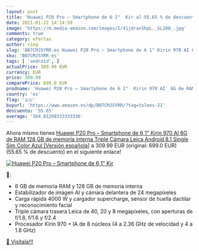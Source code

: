 ```yaml
---
layout: post
title: 'Huawei P20 Pro – Smartphone de 6 1"  Kir al 55.65 % de descuento'
date: 2021-01-22 14:14:59
image: 'https://m.media-amazon.com/images/I/41jdravShpL._SL200_.jpg'
comments: true
category: ofertas
author: ring
slug: 'B07CMJSYRR-es Huawei P20 Pro – Smartphone de 6 1" Kirin 970 AI 6G de RAM...'
sku: 'B07CMJSYRR-es'
tags: [ 'android', ]
actualPrice: 309.99 EUR
currency: EUR
price: 309.99
comparePrice: 699.0 EUR
prodname: 'Huawei P20 Pro – Smartphone de 6 1"  Kirin 970 AI  6G de RAM  128 GB de memoria interna  Triple Cámara Leica  Android  8.1  Single Sim  Color Azul [Versión española]'
country: 'es'
flag: '🇪🇸'
buyurl: 'https://www.amazon.es/dp/B07CMJSYRR/?tag=tolees-21'
descuento: '55.65'
average: '364.81208333333336'
---
```


Ahora mismo tienes [Huawei P20 Pro – Smartphone de 6 1"  Kirin 970 AI  6G de RAM  128 GB de memoria interna  Triple Cámara Leica  Android  8.1  Single Sim  Color Azul [Versión española]](https://www.amazon.es/dp/B07CMJSYRR/?tag=tolees-21) a 309.99 EUR (original: 699.0 EUR) (55.65 %  de descuento) en el siguiente enlace!

[![Huawei P20 Pro – Smartphone de 6 1"  Kir](https://m.media-amazon.com/images/I/41jdravShpL._SL200_.jpg)](https://www.amazon.es/dp/B07CMJSYRR/?tag=tolees-21)

🔎:

- 6 GB de memoria RAM y 128 GB de memoria interna
- Estabilizador de imagen AI y cámara delantera de 24 megapíxeles
- Carga rápida 4000 W y cargador supercharge, sensor de huella dactilar y reconocimiento facial
- Triple cámara trasera Leica de 40, 20 y 8 megapíxeles, con aperturas de f/1.8, f/1.6 y f/2.4
- Procesador Kirin 970 + IA de 8 núcleos (4 a 2.36 GHz de velocidad y 4 a 1.8 GHz)

[🛒 Visítala!!!](https://www.amazon.es/dp/B07CMJSYRR/?tag=tolees-21)
